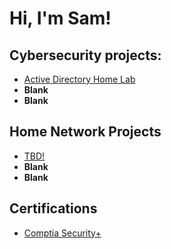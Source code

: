 <h1>Hi, I'm Sam! <br/> <a href="https://www.linkedin.com/in/sameer-insanali/"></a> </h1>

<h2>Cybersecurity projects: </h2>

- [Active Directory Home Lab](https://github.com/SInsanali/ActiveDirectoryLab)
- <b>Blank</b>
- <b>Blank</b>

<h2>Home Network Projects </h2>

- [TBD!](https://github.com/joshmadakor1/ffff)
- <b>Blank</b>
- <b>Blank</b>

<h2>Certifications</h2>

- [Comptia Security+ ](https://imgur.com/a/zqU6RUa)



